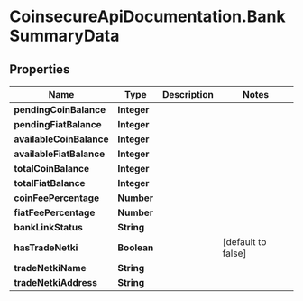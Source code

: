 # CoinsecureApiDocumentation.BankSummaryData

## Properties
Name | Type | Description | Notes
------------ | ------------- | ------------- | -------------
**pendingCoinBalance** | **Integer** |  | 
**pendingFiatBalance** | **Integer** |  | 
**availableCoinBalance** | **Integer** |  | 
**availableFiatBalance** | **Integer** |  | 
**totalCoinBalance** | **Integer** |  | 
**totalFiatBalance** | **Integer** |  | 
**coinFeePercentage** | **Number** |  | 
**fiatFeePercentage** | **Number** |  | 
**bankLinkStatus** | **String** |  | 
**hasTradeNetki** | **Boolean** |  | [default to false]
**tradeNetkiName** | **String** |  | 
**tradeNetkiAddress** | **String** |  | 


